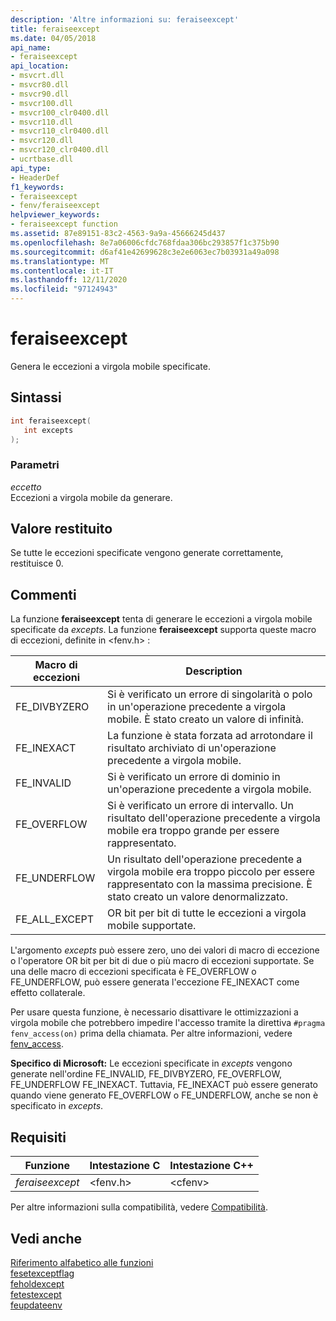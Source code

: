 ```yaml
---
description: 'Altre informazioni su: feraiseexcept'
title: feraiseexcept
ms.date: 04/05/2018
api_name:
- feraiseexcept
api_location:
- msvcrt.dll
- msvcr80.dll
- msvcr90.dll
- msvcr100.dll
- msvcr100_clr0400.dll
- msvcr110.dll
- msvcr110_clr0400.dll
- msvcr120.dll
- msvcr120_clr0400.dll
- ucrtbase.dll
api_type:
- HeaderDef
f1_keywords:
- feraiseexcept
- fenv/feraiseexcept
helpviewer_keywords:
- feraiseexcept function
ms.assetid: 87e89151-83c2-4563-9a9a-45666245d437
ms.openlocfilehash: 8e7a06006cfdc768fdaa306bc293857f1c375b90
ms.sourcegitcommit: d6af41e42699628c3e2e6063ec7b03931a49a098
ms.translationtype: MT
ms.contentlocale: it-IT
ms.lasthandoff: 12/11/2020
ms.locfileid: "97124943"
---
```

# <a name="feraiseexcept"></a>feraiseexcept

Genera le eccezioni a virgola mobile specificate.

## <a name="syntax"></a>Sintassi

```C
int feraiseexcept(
   int excepts
);
```

### <a name="parameters"></a>Parametri

*eccetto*<br/>
Eccezioni a virgola mobile da generare.

## <a name="return-value"></a>Valore restituito

Se tutte le eccezioni specificate vengono generate correttamente, restituisce 0.

## <a name="remarks"></a>Commenti

La funzione **feraiseexcept** tenta di generare le eccezioni a virgola mobile specificate da *excepts*.   La funzione **feraiseexcept** supporta queste macro di eccezioni, definite in \<fenv.h> :

|Macro di eccezioni|Description|
|---------------------|-----------------|
|FE_DIVBYZERO|Si è verificato un errore di singolarità o polo in un'operazione precedente a virgola mobile. È stato creato un valore di infinità.|
|FE_INEXACT|La funzione è stata forzata ad arrotondare il risultato archiviato di un'operazione precedente a virgola mobile.|
|FE_INVALID|Si è verificato un errore di dominio in un'operazione precedente a virgola mobile.|
|FE_OVERFLOW|Si è verificato un errore di intervallo. Un risultato dell'operazione precedente a virgola mobile era troppo grande per essere rappresentato.|
|FE_UNDERFLOW|Un risultato dell'operazione precedente a virgola mobile era troppo piccolo per essere rappresentato con la massima precisione. È stato creato un valore denormalizzato.|
|FE_ALL_EXCEPT|OR bit per bit di tutte le eccezioni a virgola mobile supportate.|

L'argomento *excepts* può essere zero, uno dei valori di macro di eccezione o l'operatore OR bit per bit di due o più macro di eccezioni supportate. Se una delle macro di eccezioni specificata è FE_OVERFLOW o FE_UNDERFLOW, può essere generata l'eccezione FE_INEXACT come effetto collaterale.

Per usare questa funzione, è necessario disattivare le ottimizzazioni a virgola mobile che potrebbero impedire l'accesso tramite la direttiva `#pragma fenv_access(on)` prima della chiamata. Per altre informazioni, vedere [fenv_access](../../preprocessor/fenv-access.md).

**Specifico di Microsoft:** Le eccezioni specificate in *excepts* vengono generate nell'ordine FE_INVALID, FE_DIVBYZERO, FE_OVERFLOW, FE_UNDERFLOW FE_INEXACT. Tuttavia, FE_INEXACT può essere generato quando viene generato FE_OVERFLOW o FE_UNDERFLOW, anche se non è specificato in *excepts*.

## <a name="requirements"></a>Requisiti

|Funzione|Intestazione C|Intestazione C++|
|--------------|--------------|------------------|
|*feraiseexcept*|\<fenv.h>|\<cfenv>|

Per altre informazioni sulla compatibilità, vedere [Compatibilità](../../c-runtime-library/compatibility.md).

## <a name="see-also"></a>Vedi anche

[Riferimento alfabetico alle funzioni](crt-alphabetical-function-reference.md)<br/>
[fesetexceptflag](fesetexceptflag2.md)<br/>
[feholdexcept](feholdexcept2.md)<br/>
[fetestexcept](fetestexcept1.md)<br/>
[feupdateenv](feupdateenv.md)<br/>
